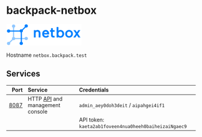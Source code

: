 # backpack-netbox

![NetBox](../../doc/assets/logos/netbox.png)

Hostname `netbox.backpack.test`

## Services

| Port | Service | Credentials
| ---: | :------ | :----------
| [8087](http://netbox.backpack.test:8087) | HTTP [API](https://netbox.readthedocs.io/en/stable/rest-api/overview/) and management console | `admin_aey0doh3deit` / `aipahgei4if1`
| | | API token: `kaeta2ab1foveen4nua0heeh0baiheizaiNgaec9`
